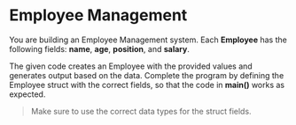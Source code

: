 # Employee Management

You are building an Employee Management system.
Each **Employee** has the following fields: **name**, **age**, **position**, and **salary**.

The given code creates an Employee with the provided values and generates output based on the data.
Complete the program by defining the Employee struct with the correct fields, so that the code in **main()** works as expected.

> Make sure to use the correct data types for the struct fields.
